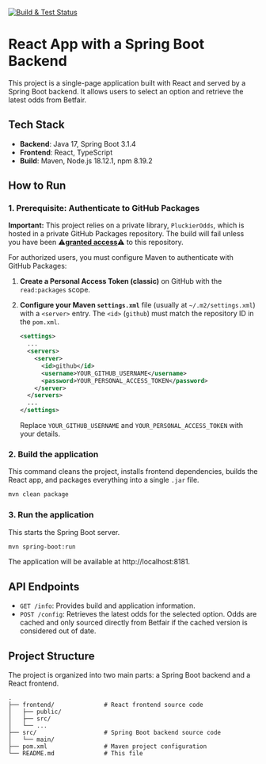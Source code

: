 [![Build & Test Status](https://github.com/TonyKennah/ChoiceApp/actions/workflows/maven.yml/badge.svg)](https://github.com/TonyKennah/ChiceApp/actions/workflows/maven.yml)

# React App with a Spring Boot Backend

This project is a single-page application built with React and served by a Spring Boot backend. It allows users to select an option and retrieve the latest odds from Betfair.

## Tech Stack
- **Backend**: Java 17, Spring Boot 3.1.4
- **Frontend**: React, TypeScript
- **Build**: Maven, Node.js 18.12.1, npm 8.19.2

## How to Run

### 1. Prerequisite: Authenticate to GitHub Packages

**Important:** This project relies on a private library, `PluckierOdds`, which is hosted in a private GitHub Packages repository. The build will fail unless you have been 	⚠️<ins>**granted access**</ins>⚠️ to this repository.

For authorized users, you must configure Maven to authenticate with GitHub Packages:

1.  **Create a Personal Access Token (classic)** on GitHub with the `read:packages` scope.

2.  **Configure your Maven `settings.xml`** file (usually at `~/.m2/settings.xml`) with a `<server>` entry. The `<id>` (`github`) must match the repository ID in the `pom.xml`.

    ```xml
    <settings>
      ...
      <servers>
        <server>
          <id>github</id>
          <username>YOUR_GITHUB_USERNAME</username>
          <password>YOUR_PERSONAL_ACCESS_TOKEN</password>
        </server>
      </servers>
      ...
    </settings>
    ```
    Replace `YOUR_GITHUB_USERNAME` and `YOUR_PERSONAL_ACCESS_TOKEN` with your details.

### 2. Build the application

This command cleans the project, installs frontend dependencies, builds the React app, and packages everything into a single `.jar` file.
```bash
mvn clean package
```

### 3. Run the application

This starts the Spring Boot server.
```bash
mvn spring-boot:run
```

The application will be available at http://localhost:8181.

## API Endpoints

- `GET /info`: Provides build and application information.
- `POST /config`: Retrieves the latest odds for the selected option. Odds are cached and only sourced directly from Betfair if the cached version is considered out of date.

## Project Structure

The project is organized into two main parts: a Spring Boot backend and a React frontend.

```
.
├── frontend/              # React frontend source code
│   ├── public/
│   ├── src/
│   └── ...
├── src/                   # Spring Boot backend source code
│   └── main/
├── pom.xml                # Maven project configuration
└── README.md              # This file
```
